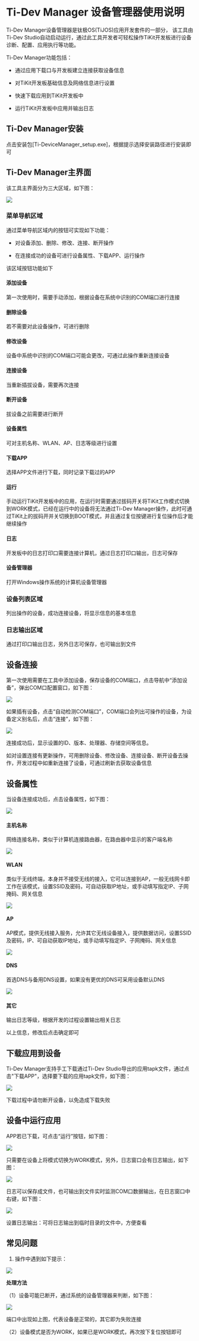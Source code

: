 # Ti-Dev Manager 设备管理器使用说明

Ti-Dev Manager设备管理器是钛极OS(TiJOS)应用开发套件的一部分， 该工具由Ti-Dev Studio自动启动运行，通过此工具开发者可轻松操作TiKit开发板进行设备诊断、配置、应用执行等功能。

Ti-Dev Manager功能包括：

- 通过应用下载口与开发板建立连接获取设备信息

- 对TiKit开发板基础信息及网络信息进行设置

- 快速下载应用到TiKit开发板中

- 运行TiKit开发板中应用并输出日志


## Ti-Dev Manager安装

点击安装包[Ti-DeviceManager_setup.exe]，根据提示选择安装路径进行安装即可

## Ti-Dev Manager主界面

该工具主界面分为三大区域，如下图：

![](.\img\toolmain.png)

### 菜单导航区域

通过菜单导航区域内的按钮可实现如下功能：

- 对设备添加、删除、修改、连接、断开操作

- 在连接成功的设备可进行设备属性、下载APP、运行操作

该区域按钮功能如下

#### 添加设备

第一次使用时，需要手动添加，根据设备在系统中识别的COM端口进行连接

#### 删除设备

若不需要对此设备操作，可进行删除

#### 修改设备

设备中系统中识别的COM端口可能会更改，可通过此操作重新连接设备

#### 连接设备

当重新插拔设备，需要再次连接

#### 断开设备

拔设备之前需要进行断开

#### 设备属性

可对主机名称、WLAN、AP、日志等级进行设置

#### 下载APP

选择APP文件进行下载，同时记录下载过的APP

#### 运行

手动运行TiKit开发板中的应用，在运行时需要通过拔码开关将TiKit工作模式切换到WORK模式，已经在运行中的设备将无法通过Ti-Dev Manager操作，此时可通过TiKit上的拔码开并关切换到BOOT模式，并且通过复位按键进行复位操作后才能继续操作

#### 日志

开发板中的日志打印口需要连接计算机，通过日志打印口输出，日志可保存

#### 设备管理器

打开Windows操作系统的计算机设备管理器

### 设备列表区域

列出操作的设备，成功连接设备，将显示信息的基本信息

### 日志输出区域

通过打印口输出日志，另外日志可保存，也可输出到文件

## 设备连接

第一次使用需要在工具中添加设备，保存设备的COM端口，点击导航中“添加设备”，弹出COM口配置窗口，如下图：

![](.\img\connDevInfo.png)

如果插有设备，点击“自动检测COM端口”，COM端口会列出可操作的设备，为设备定义别名后，点击“连接”，如下图：

![](.\img\DevInfo.png)

连接成功后，显示设置的ID、版本、处理器、存储空间等信息。

如对设置连接有更新操作，可用删除设备、修改设备、连接设备、断开设备去操作，开发过程中如重新连接了设备，可通过刷新去获取设备信息

## 设备属性

当设备连接成功后，点击设备属性，如下图：

![](.\img\netinfo.png)

#### 主机名称

网络连接名称，类似于计算机连接路由器，在路由器中显示的客户端名称

![](.\img\netinfo2.png)

#### WLAN

类似于无线终端，本身并不接受无线的接入，它可以连接到AP，一般无线网卡即工作在该模式，设置SSID及密码，可自动获取IP地址，或手动填写指定IP、子网掩码、网关信息

![](.\img\netinfo3.png)

#### AP

AP模式，提供无线接入服务，允许其它无线设备接入，提供数据访问，设置SSID及密码，IP、可自动获取IP地址，或手动填写指定IP、子网掩码、网关信息

![](.\img\netinfo4.png)

#### DNS

首选DNS与备用DNS设置，如果没有更优的DNS可采用设备默认DNS

![](.\img\netinfo5.png)

#### 其它

输出日志等级，根据开发的过程设置输出相关日志

以上信息，修改后点击确定即可

## 下载应用到设备

Ti-Dev Manager支持手工下载通过Ti-Dev Studio导出的应用tapk文件，通过点击"下载APP"，选择要下载的应用tapk文件，如下图：

![](.\img\appdown.png)

下载过程中请勿断开设备，以免造成下载失败

## 设备中运行应用

APP若已下载，可点击“运行”按钮，如下图：

![](.\img\run.png)

只需要在设备上将模式切换为WORK模式，另外，日志窗口会有日志输出，如下图：

![](.\img\logs.png)

日志可以保存成文件，也可输出到文件实时监测COM口数据输出，在日志窗口中右键，如下图：

![](.\img\logsmenue.png)

设置日志输出：可将日志输出到临时目录的文件中，方便查看

## 常见问题

1. 操作中遇到如下提示：


![](.\img\comerror.png)

**处理方法**

（1）设备可能已断开，通过系统的设备管理器来判断，如下图：

![](.\img\devmgrinfo.png)

端口中出现如上图，代表设备是正常的，其它即为失败连接

（2）设备模式是否为WORK，如果已是WORK模式，再次按下复位按钮即可

